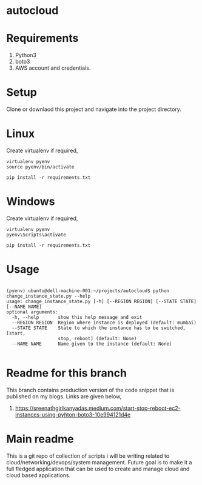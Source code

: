 # autocloud
# Requirements
  1. Python3
  2. boto3
  3. AWS account and credentials.
  
# Setup
  
  Clone or downlaod this project and navigate into the project directory.
  
  # Linux
  
  Create virtualenv if required,
  ```
  virtualenv pyenv
  source pyenv/bin/activate
  ```
  ```
  pip install -r requirements.txt
  ```
  # Windows
  
  Create virtualenv if required,
  ```
  virtualenv pyenv
  pyenv\Scripts\activate
  ```
  ```
  pip install -r requirements.txt
  ```
  
# Usage
  ```
  
  (pyenv) ubuntu@dell-machine-001:~/projects/autocloud$ python change_instance_state.py --help
  usage: change_instance_state.py [-h] [--REGION REGION] [--STATE STATE] [--NAME NAME]
  optional arguments:
    -h, --help       show this help message and exit
    --REGION REGION  Region where instance is deployed (default: mumbai)
    --STATE STATE    State to which the instance has to be switched, [start,
                     stop, reboot] (default: None)
    --NAME NAME      Name given to the instance (default: None)
    
  ```

# Readme for this branch
This branch contains production version of the code snippet that is published on my blogs. Links are given below,
1. https://sreenathgirikanyadas.medium.com/start-stop-reboot-ec2-instances-using-pyhton-boto3-10e994121d4e

# Main readme
This is a git repo of collection of scripts i will be writing related to cloud/networking/devops/system management. Future goal is to make it a full fledged application that can be used to create and manage cloud and cloud based applications.
